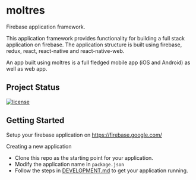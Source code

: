 # moltres

Firebase application framework.

This application framework provides functionality for building a full stack
application on firebase. The application structure is built using firebase,
redux, react, react-native and react-native-web.

An app built using moltres is a full fledged mobile app (iOS and Android) as well as web app.


## Project Status

[![license](https://img.shields.io/npm/l/moltres.svg)](https://www.npmjs.com/package/moltres)


## Getting Started

Setup your firebase application on https://firebase.google.com/

Creating a new application
* Clone this repo as the starting point for your application.
* Modify the application name in `package.json`
* Follow the steps in [DEVELOPMENT.md](./DEVELOPMENT.md) to get your application
  running.
